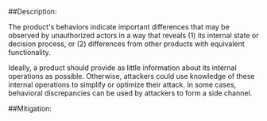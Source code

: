 ##Description:

The product's behaviors indicate important differences that may be observed by unauthorized actors in a way that reveals (1) its internal state or decision process, or (2) differences from other products with equivalent functionality.

Ideally, a product should provide as little information about its internal operations as possible. Otherwise, attackers could use knowledge of these internal operations to simplify or optimize their attack. In some cases, behavioral discrepancies can be used by attackers to form a side channel.

##Mitigation:
